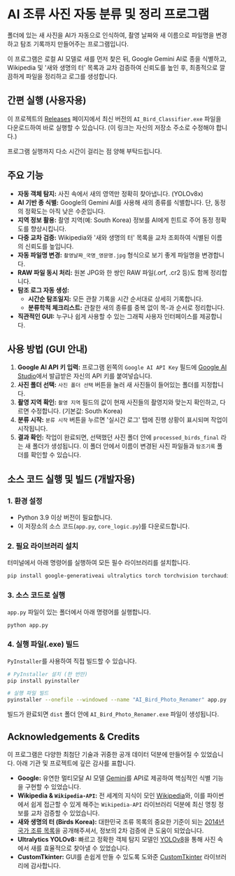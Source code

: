 # AI 조류 사진 자동 분류 및 정리 프로그램

폴더에 있는 새 사진을 AI가 자동으로 인식하여, 촬영 날짜와 새 이름으로 파일명을 변경하고 탐조 기록까지 만들어주는 프로그램입니다.

이 프로그램은 로컬 AI 모델로 새를 먼저 찾은 뒤, Google Gemini AI로 종을 식별하고, Wikipedia 및 '새와 생명의 터' 목록과 교차 검증하여 신뢰도를 높인 후, 최종적으로 깔끔하게 파일을 정리하고 로그를 생성합니다.

## 간편 실행 (사용자용)

이 프로젝트의 [Releases](https://github.com/YOUR_USERNAME/YOUR_REPOSITORY/releases) 페이지에서 최신 버전의 `AI_Bird_Classifier.exe` 파일을 다운로드하여 바로 실행할 수 있습니다. (이 링크는 자신의 저장소 주소로 수정해야 합니다.)

프로그램 실행까지 다소 시간이 걸리는 점 양해 부탁드립니다.

## 주요 기능

* **자동 객체 탐지:** 사진 속에서 새의 영역만 정확히 찾아냅니다. (YOLOv8x)
* **AI 기반 종 식별:** Google의 Gemini AI를 사용해 새의 종류를 식별합니다. 단, 동정의 정확도는 아직 낮은 수준입니다.
* **지역 정보 활용:** 촬영 지역(예: South Korea) 정보를 AI에게 힌트로 주어 동정 정확도를 향상시킵니다.
* **다중 교차 검증:** Wikipedia와 '새와 생명의 터' 목록을 교차 조회하여 식별된 이름의 신뢰도를 높입니다.
* **자동 파일명 변경:** `촬영날짜_국명_영문명.jpg` 형식으로 보기 좋게 파일명을 변경합니다.
* **RAW 파일 동시 처리:** 원본 JPG와 한 쌍인 RAW 파일(.orf, .cr2 등)도 함께 정리합니다.
* **탐조 로그 자동 생성:**
    * **시간순 탐조일지:** 모든 관찰 기록을 시간 순서대로 상세히 기록합니다.
    * **분류학적 체크리스트:** 관찰한 새의 종류를 중복 없이 목-과 순서로 정리합니다.
* **직관적인 GUI:** 누구나 쉽게 사용할 수 있는 그래픽 사용자 인터페이스를 제공합니다.

## 사용 방법 (GUI 안내)

1.  **Google AI API 키 입력:** 프로그램 왼쪽의 `Google AI API Key` 필드에 [Google AI Studio](https://aistudio.google.com/app/apikey)에서 발급받은 자신의 API 키를 붙여넣습니다.
2.  **사진 폴더 선택:** `사진 폴더 선택` 버튼을 눌러 새 사진들이 들어있는 폴더를 지정합니다.
3.  **촬영 지역 확인:** `촬영 지역` 필드의 값이 현재 사진들의 촬영지와 맞는지 확인하고, 다르면 수정합니다. (기본값: South Korea)
4.  **분류 시작:** `분류 시작` 버튼을 누르면 '실시간 로그' 탭에 진행 상황이 표시되며 작업이 시작됩니다.
5.  **결과 확인:** 작업이 완료되면, 선택했던 사진 폴더 안에 `processed_birds_final` 라는 새 폴더가 생성됩니다. 이 폴더 안에서 이름이 변경된 사진 파일들과 `탐조기록` 폴더를 확인할 수 있습니다.

## 소스 코드 실행 및 빌드 (개발자용)

### 1. 환경 설정

* Python 3.9 이상 버전이 필요합니다.
* 이 저장소의 소스 코드(`app.py`, `core_logic.py`)를 다운로드합니다.

### 2. 필요 라이브러리 설치

터미널에서 아래 명령어를 실행하여 모든 필수 라이브러리를 설치합니다.
```bash
pip install google-generativeai ultralytics torch torchvision torchaudio opencv-python Pillow numpy wikipedia-api requests beautifulsoup4 lxml pandas customtkinter
```

### 3. 소스 코드로 실행

`app.py` 파일이 있는 폴더에서 아래 명령어를 실행합니다.
```bash
python app.py
```

### 4. 실행 파일(.exe) 빌드

`PyInstaller`를 사용하여 직접 빌드할 수 있습니다.
```bash
# PyInstaller 설치 (한 번만)
pip install pyinstaller

# 실행 파일 빌드
pyinstaller --onefile --windowed --name "AI_Bird_Photo_Renamer" app.py
```
빌드가 완료되면 `dist` 폴더 안에 `AI_Bird_Photo_Renamer.exe` 파일이 생성됩니다.

## Acknowledgements & Credits

이 프로그램은 다양한 최첨단 기술과 귀중한 공개 데이터 덕분에 만들어질 수 있었습니다. 아래 기관 및 프로젝트에 깊은 감사를 표합니다.

* **Google:** 유연한 멀티모달 AI 모델 [Gemini](https://deepmind.google/technologies/gemini/)를 API로 제공하여 핵심적인 식별 기능을 구현할 수 있었습니다.
* **Wikipedia & `Wikipedia-API`:** 전 세계의 지식이 모인 [Wikipedia](https://www.wikipedia.org/)와, 이를 파이썬에서 쉽게 접근할 수 있게 해주는 `Wikipedia-API` 라이브러리 덕분에 최신 명칭 정보를 교차 검증할 수 있었습니다.
* **새와 생명의 터 (Birds Korea):** 대한민국 조류 목록의 중요한 기준이 되는 [2014년 국가 조류 목록](http://www.birdskorea.or.kr/Birds/Checklist/BK-CL-Checklist-Apr-2014.shtml)을 공개해주셔서, 정보의 2차 검증에 큰 도움이 되었습니다.
* **Ultralytics YOLOv8:** 빠르고 정확한 객체 탐지 모델인 [YOLOv8](https://github.com/ultralytics/ultralytics)을 통해 사진 속에서 새를 효율적으로 찾아낼 수 있었습니다.
* **CustomTkinter:** GUI를 손쉽게 만들 수 있도록 도와준 [CustomTkinter](https://github.com/TomSchimansky/CustomTkinter) 라이브러리에 감사합니다.